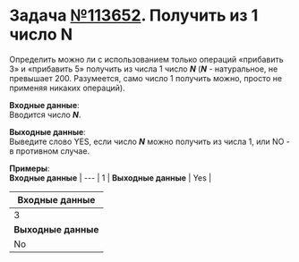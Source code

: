 # Задача [№113652](https://informatics.msk.ru/mod/statements/view.php?id=26735&chapterid=113652#1). Получить из 1 число N

Определить можно ли с использованием только операций «прибавить 3» и «прибавить 5» получить из числа 1 
число ___N___ (___N___ - натуральное, не превышает 200. Разумеется, само число 1 получить можно, просто не применяя никаких операций).

**Входные данные**:<br/>
Вводится число ___N___.

**Выходные данные**:<br/>
Выведите слово YES, если число ___N___ можно получить из числа 1, или NO - в противном случае.

__Примеры__:<br/>
**Входные данные** |
--- |
1 |
**Выходные данные** |
Yes |

**Входные данные** |
--- |
3 |
**Выходные данные** |
No |
